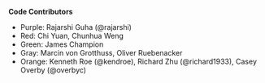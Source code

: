 **Code Contributors**

* Purple: Rajarshi Guha (@rajarshi)
* Red: Chi Yuan, Chunhua Weng
* Green: James Champion 
* Gray: Marcin von Grotthuss, Oliver Ruebenacker 
* Orange: Kenneth Roe (@kendroe), Richard Zhu (@richard1933), Casey Overby (@overbyc)

